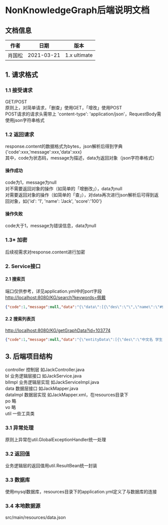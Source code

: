 # NonKnowledgeGraph后端说明文档
## 文档信息
| 作者   | 日期       | 版本 |
| ------ | ---------- | ---- |
| 肖国松 | 2021-03-21 | 1.x ultimate |
## 1. 请求格式
### 1.1 接受请求
GET/POST   
原则上，对简单请求，「删查」使用GET，「增改」使用POST  
POST请求的请求头需带上 'content-type': 'application/json'，RequestBody需使用json字符串格式  
### 1.2 返回请求
response.content的数据格式为bytes，json解析后得到字典  
{'code':xxx,'message':xxx,'data':xxx}  
其中，code为状态码，message为描述，data为返回对象（json字符串格式）  
#### 操作成功
code为1，message为null  
对不需要返回对象的操作（如简单的「增删改」），data为null  
对需要返回对象的操作（如简单的「查」），对data再次进行json解析后可得到返回对象，如{'id': '1', 'name': 'Jack', 'score':'100'}  
#### 操作失败
code大于1，message为错误信息，data为null  
### 1.3* 加密
后续视需求对response.content进行加密

### 2. Service接口
#### 2.1 搜索页
端口仅供参考，详见application.yml中的port字段  
<http://localhost:8080/KG/search?keywords=佩戴>  
```json
{"code":1,"message":null,"data":"{\"data\":[{\"des\":\"\",\"name\":\"#佩戴口罩\",\"id\":\"87704\"},{\"des\":\"\",\"name\":\"#尽量选择步行或自驾车外出或去医院。在路上和医院时，人与人之间尽可能保持距离，并全程佩戴口罩和手套。\",\"id\":\"88117\"},{\"des\":\"\",\"name\":\"#老人出现发热、咳嗽等可疑症状时，应自我隔离，避免与其他人员近距离接触。由医护人员对其健康状况进行评估，视病情状况送至医疗机构就诊，送医途中应佩戴口罩，尽量避免乘坐公共交通工具。\",\"id\":\"88933\"},{\"des\":\"\",\"name\":\"#不建议有慢性肺病、心脏病的老人佩戴N95/KN95口罩。\",\"id\":\"89749\"},{\"des\":\"\",\"name\":\"#有慢性肺病、心脏病的老人避免佩戴N95/KN95口罩。\",\"id\":\"89834\"},{\"des\":\"\",\"name\":\"#不要带孩子去人多的地方，外出一定要给孩子佩戴口罩，回家后要及时更换衣物并洗手。\",\"id\":\"91477\"},{\"des\":\"\",\"name\":\"#工作时建议佩戴口罩和手套。\",\"id\":\"92071\"},{\"des\":\"\",\"name\":\"#佩戴口罩和手套\",\"id\":\"92173\"},{\"des\":\"\",\"name\":\"#在工作区和休息区，减少与工友交流，采取手势或者其他形体语言示意对方；若必须交流时，则双方佩戴口罩并保持最少 1米以上的距离。\",\"id\":\"92775\"},{\"des\":\"\",\"name\":\"#上门服务时要注意佩戴口罩和手套等。\",\"id\":\"94390\"},{\"des\":\"\",\"name\":\"#佩戴口罩、手套\",\"id\":\"94492\"},{\"des\":\"\",\"name\":\"#下水道维修工人要佩戴口罩、手套、护目镜\",\"id\":\"95801\"},{\"des\":\"\",\"name\":\"#在垃圾清理过程中，对垃圾收运工具进行消毒，佩戴口罩、手套，尽量不用手触碰眼、口、鼻等处。\",\"id\":\"97515\"},{\"des\":\"\",\"name\":\"#前往医院的路上，全程佩戴口罩。如果条件容许，路上打开车窗。\",\"id\":\"97110\"},{\"des\":\"\",\"name\":\"#就医路上佩戴口罩\",\"id\":\"97212\"},{\"des\":\"\",\"name\":\"#康复训练过程中佩戴口罩，注意安全。\",\"id\":\"97720\"},{\"des\":\"\",\"name\":\"#出门时佩戴口罩，注意保暖和手卫生\",\"id\":\"97824\"},{\"des\":\"\",\"name\":\"#就医期间佩戴口罩，应尽量缩短在医院逗留的时间。\",\"id\":\"97927\"},{\"des\":\"\",\"name\":\"#去往工作场所路上应佩戴口罩，各人之间保持一定距离。\",\"id\":\"98334\"},{\"des\":\"\",\"name\":\"#工作路上佩戴口罩\",\"id\":\"98419\"},{\"des\":\"\",\"name\":\"#工作场所多人一起工作时，每人应佩戴口罩。\",\"id\":\"98521\"},{\"des\":\"\",\"name\":\"#多人工作时佩戴口罩\",\"id\":\"98723\"},{\"des\":\"\",\"name\":\"#日常出行时佩戴口罩，外出期间不乱扔垃圾，不随地吐痰，打喷嚏时用纸巾遮住口鼻，或采用肘臂遮挡，尽量与他人保持一定距离，不到人群密集场所活动。外出返回后手卫生。\",\"id\":\"99133\"},{\"des\":\"\",\"name\":\"#日常出行佩戴口罩，注意个人和公共卫生\",\"id\":\"99235\"},{\"des\":\"\",\"name\":\"#在接待访客、审讯嫌疑人时，全程佩戴口罩，并要求访客、嫌疑人佩戴口罩。\",\"id\":\"100137\"},{\"des\":\"\",\"name\":\"#接待、审讯时佩戴口罩\",\"id\":\"100238\"},{\"des\":\"\",\"name\":\"#参加案情会议时，全程佩戴口罩\",\"id\":\"100850\"},{\"des\":\"\",\"name\":\"#在入户调查、设卡检查等外出执勤时应佩戴口罩。\",\"id\":\"101777\"},{\"des\":\"\",\"name\":\"#外出执勤时应佩戴口罩\",\"id\":\"101778\"},{\"des\":\"\",\"name\":\"#在教室、图书馆、食堂、宿舍等人员密集场所应佩戴口罩，尽量少参加群体性聚集性活动。\",\"id\":\"103077\"},{\"des\":\"\",\"name\":\"#佩戴口罩，减少聚集性活动\",\"id\":\"103179\"},{\"des\":\"\",\"name\":\"#外出前往公共场所、乘坐公共交通工具时，应佩戴口罩。\",\"id\":\"105797\"},{\"des\":\"\",\"name\":\"#在社区门口、楼梯口等处张贴告示，提醒居民加强通风、勤洗手、外出注意佩戴口罩等，也可通过短信、社区公众号等进行宣传。\",\"id\":\"107713\"},{\"des\":\"\",\"name\":\"#诊疗环境应通风良好，并常规进行物体表面及地面的消毒，每天2次。发现疑似或确诊患者，立即为患者佩戴口罩，及时转送发热门诊或隔离病区，及时进行终末消毒并做好记录；通知该患者就诊过的有关科室如放射科、化验室等，做好相应的消毒工作。\",\"id\":\"108823\"},{\"des\":\"\",\"name\":\"#从业人员工作过程中必须佩戴口罩，与他人交流时保持安全距离；做好每日健康监测，出现可疑症状时立即前往定点医疗机构就医。\",\"id\":\"110251\"},{\"des\":\"\",\"name\":\"#顾客乘坐厢式电梯时应佩戴口罩，尽量避免直接接触梯内设施。\",\"id\":\"110742\"},{\"des\":\"\",\"name\":\"#可通过视频滚动播放或在超市入口处、楼梯口、电梯间等显著位置处张贴告示，提醒工作人员和顾客注意佩戴口罩、回家后注意洗手等。\",\"id\":\"111458\"},{\"des\":\"\",\"name\":\"#收银员、理货员、保安等要佩戴口罩、经常洗手。\",\"id\":\"112971\"},{\"des\":\"\",\"name\":\"#在显著位置张贴告示，提醒客户办理业务时要佩戴口罩。\",\"id\":\"113481\"},{\"des\":\"\",\"name\":\"#从业人员工作过程中佩戴口罩，有条件的可以佩戴护目镜，工作服定期洗涤、消毒；与他人交流时保持安全距离。\",\"id\":\"115793\"},{\"des\":\"\",\"name\":\"#经营场所应在场所门口设置顾客体温测量点，体温正常方可进入。顾客进入商场应佩戴口罩，人与人之间保持安全距离。\",\"id\":\"115997\"},{\"des\":\"\",\"name\":\"#工作人员应体温正常，无发热咳嗽等症状，并佩戴口罩。\",\"id\":\"117813\"},{\"des\":\"\",\"name\":\"#在办公室工作时，所有人员需要佩戴口罩。\",\"id\":\"117510\"},{\"des\":\"\",\"name\":\"#办公期间佩戴口罩\",\"id\":\"117712\"},{\"des\":\"\",\"name\":\"#办公室内的工作人员谈话交流要佩戴口罩并保持至少 1 米的安全距离。\",\"id\":\"117714\"},{\"des\":\"\",\"name\":\"#公用电话接听时要佩戴口罩，接听电话前后需要对听筒擦拭消毒。\",\"id\":\"118122\"},{\"des\":\"\",\"name\":\"#传递文件或物品的前后都要洗手，传递时都要佩戴口罩。对于负责收发文件或其他用品频繁的工作人员，应佩戴口罩和手套。\",\"id\":\"118327\"},{\"des\":\"\",\"name\":\"#应为职工配备口罩，指导职工正确佩戴口罩、做好口罩的定期更换和使用后口罩的正确处理。\",\"id\":\"118734\"},{\"des\":\"\",\"name\":\"#为工作人员配备口罩，未佩戴口罩的工作人员禁止乘坐班车或进入单位。\",\"id\":\"120247\"},{\"des\":\"\",\"name\":\"#建立探访登记制度，如探访人员有新冠肺炎可疑症状，应拒绝其探访。所有外来探访人员应佩戴口罩。\",\"id\":\"122178\"},{\"des\":\"\",\"name\":\"#乘客、乘务员和驾驶员佩戴口罩，乘客保持安静、减少交流，打喷嚏时用纸巾遮住口鼻，或采用肘臂遮挡等。\",\"id\":\"127707\"},{\"des\":\"\",\"name\":\"#佩戴口罩注意遮挡\",\"id\":\"127809\"},{\"des\":\"\",\"name\":\"#乘客、乘务员佩戴口罩，乘客保持安静、减少交流，打喷嚏时用纸巾遮住口鼻，或采用肘臂遮挡等。\",\"id\":\"128322\"},{\"des\":\"\",\"name\":\"#乘客、船舶工作人员佩戴口罩，乘客保持安静、减少交流，打喷嚏时用纸巾遮住口鼻，或采用肘臂遮挡等。\",\"id\":\"129733\"},{\"des\":\"\",\"name\":\"#客舱乘务员佩戴口罩，可携带含醇类消毒湿巾。乘客佩戴口罩，保持安静、减少交流，打喷嚏时用纸巾遮住口鼻，或采用肘臂遮挡等。\",\"id\":\"131450\"},{\"des\":\"\",\"name\":\"#乘客、与乘客接触的城市轨道交通运营服务人员佩戴口罩，乘客保持安静、减少交流，打喷嚏时用纸巾遮住口鼻，或采用肘臂遮挡等。\",\"id\":\"133777\"},{\"des\":\"\",\"name\":\"#司机佩戴口罩，提醒车上的乘客佩戴口罩并减少交流，打喷嚏时用纸巾遮住口鼻，或采用肘臂遮挡等。\",\"id\":\"134578\"}]}"}
```
#### 2.2 搜索列表页
<http://localhost:8080/KG/getGraphData?id=103774>  
```json
{"code":1,"message":null,"data":"{\"entityData\":[{\"des\":\"中文名 学生预防措施10\\n英文名 Student_Protection_10\\n\",\"name\":\"R3011010\",\"id\":\"153177\"},{\"des\":\"\",\"name\":\"#发现自己出现发热、咳嗽等可疑症状\",\"id\":\"103772\"},{\"des\":\"中文名 学生预防措施11\\n英文名 Student_Protection_11\\n\",\"name\":\"R3011011\",\"id\":\"153278\"},{\"des\":\"中文名 学生\\n\",\"name\":\"R10105\",\"id\":\"144183\"},{\"des\":\"中文名 学生预防措施1\\n英文名 Student_Protection_1\\n\",\"name\":\"R3011001\",\"id\":\"152258\"},{\"des\":\"中文名 学生预防措施8\\n英文名 Student_Protection_8\\n\",\"name\":\"R3011008\",\"id\":\"152972\"},{\"des\":\"中文名 学生预防措施7\\n英文名 Student_Protection_7\\n\",\"name\":\"R3011007\",\"id\":\"152778\"},{\"des\":\"\",\"name\":\"#如果发现自己出现发热、咳嗽等可疑症状时，需及时通知学校并就医。\",\"id\":\"103774\"},{\"des\":\"\",\"name\":\"#特殊情况及时通知学校\",\"id\":\"103877\"},{\"des\":\"中文名 学生预防措施9\\n英文名 Student_Protection_9\\n\",\"name\":\"R3011009\",\"id\":\"153074\"}],\"link\":[{\"name\":\"173778\",\"id\":\"205587\",\"source\":\"153177\",\"target\":\"144183\"},{\"name\":\"175191\",\"id\":\"205383\",\"source\":\"153177\",\"target\":\"103774\"},{\"name\":\"175089\",\"id\":\"205485\",\"source\":\"153177\",\"target\":\"103877\"},{\"name\":\"175293\",\"id\":\"205281\",\"source\":\"153177\",\"target\":\"103772\"},{\"name\":\"173778\",\"id\":\"202571\",\"source\":\"152258\",\"target\":\"144183\"},{\"name\":\"173778\",\"id\":\"205179\",\"source\":\"153074\",\"target\":\"144183\"},{\"name\":\"173778\",\"id\":\"205893\",\"source\":\"153278\",\"target\":\"144183\"},{\"name\":\"173778\",\"id\":\"204873\",\"source\":\"152972\",\"target\":\"144183\"},{\"name\":\"173778\",\"id\":\"204074\",\"source\":\"152778\",\"target\":\"144183\"}],\"propertyData\":[{\"des\":\"中文名 适用人群\\n英文名 Applicable people\\n定义域 C3\\n值域 C1\\n\",\"name\":\"P019\",\"id\":\"173778\"},{\"des\":\"中文名 前提条件\\n定义域 C3\\n值域 Thing\\n\",\"name\":\"P5\",\"id\":\"175293\"},{\"des\":\"中文名 措施描述\\n定义域 C3\\n值域 String\\n\",\"name\":\"P42\",\"id\":\"175191\"},{\"des\":\"中文名 措施主题\\n定义域 C3\\n值域 String\\n\",\"name\":\"P41\",\"id\":\"175089\"}]}"}
```

## 3. 后端项目结构
controller 控制层 如JackController.java  
bl 业务逻辑层接口 如JackService.java  
blImpl 业务逻辑层实现 如JackServiceImpl.java  
data 数据层接口 如JackMapper.java  
dataImpl 数据层实现 如JackMapper.xml，在resources目录下  
po 略  
vo 略  
util 一些工具类  

### 3.1 异常处理
原则上异常在util.GlobalExceptionHandler统一处理  
### 3.2 返回值
业务逻辑层的返回值用util.ResultBean统一封装
### 3.3 数据库
使用mysql数据库，resources目录下的application.yml定义了与数据库的连接
### 3.4 本地数据源
src/main/resources/data.json
